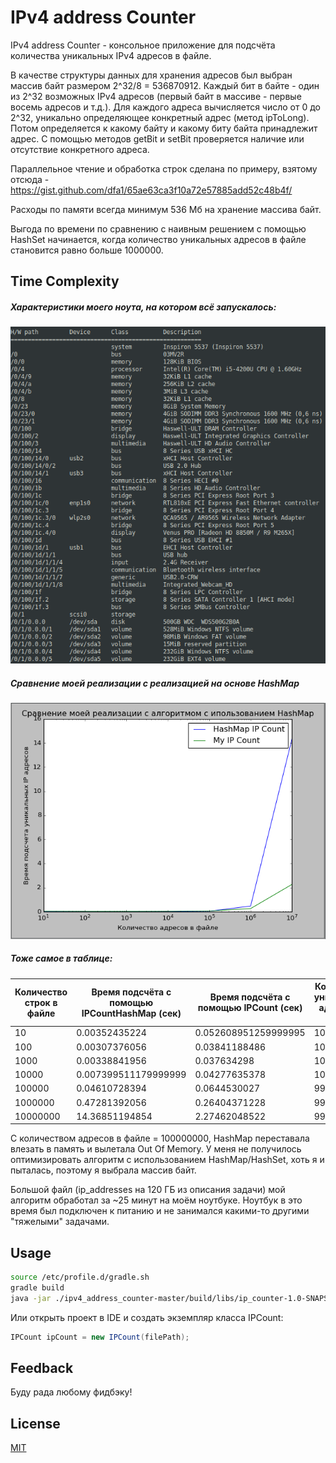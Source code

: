 # IPv4 address Counter

IPv4 address Counter - консольное приложение для подсчёта количества уникальных IPv4 адресов в файле.

В качестве структуры данных для хранения адресов был выбран массив байт размером 2^32/8 = 536870912.
Каждый бит в байте - один из 2^32 возможных IPv4 адресов (первый байт в массиве - первые восемь адресов и т.д.).
Для каждого адреса вычисляется число от 0 до 2^32, уникально определяющее конкретный адрес (метод ipToLong).
Потом определяется к какому байту и какому биту байта принадлежит адрес. 
С помощью методов getBit и setBit проверяется наличие или отсутствие конкретного адреса.

Параллельное чтение и обработка строк сделана по примеру, взятому отсюда - https://gist.github.com/dfa1/65ae63ca3f10a72e57885add52c48b4f/

Расходы по памяти всегда минимум 536 Мб на хранение массива байт.

Выгода по времени по сравнению с наивным решением с помощью HashSet начинается, когда количество уникальных адресов в файле становится равно больше 1000000.

## Time Complexity
##### Характеристики моего ноута, на котором всё запускалось:
![Hard Specs](https://github.com/advolotkina/images-for-readmes/blob/master/ipv4-address-counter/hard-specs.png?raw=true)

##### Сравнение моей реализации с реализацией на основе HashMap
![Algo_Comparison](https://github.com/advolotkina/images-for-readmes/blob/master/ipv4-address-counter/algo-comparison.png?raw=true)

##### Тоже самое в таблице:
| Количество строк в файле  | Время подсчёта с помощью IPCountHashMap (сек) | Время подсчёта с помощью IPCount (сек) | Количество уникальных адресов в файле
| ------------- | ------------- | ------------- | ------------- |
| 10 | 0.00352435224 | 0.052608951259999995 | 10
| 100 | 0.00307376056 | 0.03841188486 | 100
| 1000 | 0.00338841956 | 0.037634298 | 1000
| 10000 | 0.007399511179999999 | 0.04277635378 | 10000
| 100000 | 0.04610728394 | 0.0644530027 | 99998
| 1000000 | 0.47281392056 | 0.26404371228 | 999885
| 10000000 | 14.36851194854 | 2.27462048522 | 9988331

С количеством адресов в файле = 100000000, HashMap переставала влезать в память и вылетала Out Of Memory.
У меня не получилось оптимизировать алгоритм с использованием HashMap/HashSet, хоть я и пыталась, поэтому я выбрала массив байт.

Большой файл (ip_addresses на 120 ГБ из описания задачи) мой алгоритм обработал за ~25 минут на моём ноутбуке. 
Ноутбук в это время был подключен к питанию и не занимался какими-то другими "тяжелыми" задачами.

## Usage
```bash
source /etc/profile.d/gradle.sh
gradle build
java -jar ./ipv4_address_counter-master/build/libs/ip_counter-1.0-SNAPSHOT.jar {file_path}
```
Или открыть проект в IDE и создать экземпляр класса IPCount:
```java
IPCount ipCount = new IPCount(filePath);
```

## Feedback
Буду рада любому фидбэку!

## License
[MIT](https://choosealicense.com/licenses/mit/)